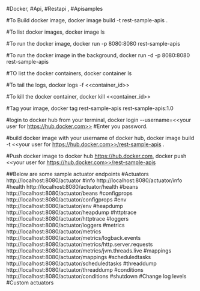 #Docker, #Api, #Restapi , #Apisamples

#To Build docker image,
docker image build -t rest-sample-apis .

#To list docker images,
docker image ls

#To run the docker image,
docker run -p 8080:8080 rest-sample-apis

#To run the docker image in the background,
docker run -d -p 8080:8080 rest-sample-apis

#TO list the docker containers,
docker container ls

#To tail the logs,
docker logs -f <<container_id>>

#To kill the docker container,
docker kill <<container_id>>

#Tag your image,
docker tag rest-sample-apis rest-sample-apis:1.0

#login to docker hub from your terminal,
docker login --username=<<your user for https://hub.docker.com>>
#Enter you password.

#build docker image with your username of docker hub,
docker image build -t <<your user for https://hub.docker.com>>/rest-sample-apis .

#Push docker image to docker hub https://hub.docker.com,
docker push <<your user for https://hub.docker.com>>/rest-sample-apis

##Below are some sample actuator endpoints 
#Actuators
http://localhost:8080/actuator
#info
http://localhost:8080/actuator/info
#health
http://localhost:8080/actuator/health
#beans
http://localhost:8080/actuator/beans
#configprops
http://localhost:8080/actuator/configprops
#env
http://localhost:8080/actuator/env
#heapdump
http://localhost:8080/actuator/heapdump
#httptrace
http://localhost:8080/actuator/httptrace
#loggers
http://localhost:8080/actuator/loggers
#metrics
http://localhost:8080/actuator/metrics
http://localhost:8080/actuator/metrics/logback.events
http://localhost:8080/actuator/metrics/http.server.requests
http://localhost:8080/actuator/metrics/jvm.threads.live
#mappings
http://localhost:8080/actuator/mappings
#scheduledtasks
http://localhost:8080/actuator/scheduledtasks
#threaddump
http://localhost:8080/actuator/threaddump
#conditions
http://localhost:8080/actuator/conditions
#shutdown
#Change log levels
#Custom actuators